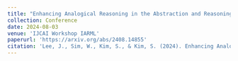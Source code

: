 ```yaml
---
title: "Enhancing Analogical Reasoning in the Abstraction and Reasoning Corpus via Model-Based RL"
collection: Conference
date: 2024-08-03
venue: 'IJCAI Workshop IARML'
paperurl: 'https://arxiv.org/abs/2408.14855'
citation: 'Lee, J., Sim, W., Kim, S., & Kim, S. (2024). Enhancing Analogical Reasoning in the Abstraction and Reasoning Corpus via Model-Based RL. IJCAI Workshop IARML.'
---
```

